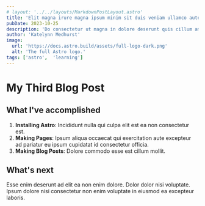 ```yaml
---
# layout: '../../layouts/MarkdownPostLayout.astro'
title: 'Elit magna irure magna ipsum minim sit duis veniam ullamco aute commodo laborum nostrud.'
pubDate: 2023-10-25
description: 'Do consectetur ut magna in dolore deserunt quis cillum amet deserunt aliquip incididunt.'
author: 'Katelynn Medhurst'
image:
  url: 'https://docs.astro.build/assets/full-logo-dark.png'
  alt: 'The full Astro logo.'
tags: ['astro',  'learning']
---
```

# My Third Blog Post

## What I've accomplished

1. **Installing Astro**: Incididunt nulla qui culpa elit est ea non consectetur est.
2. **Making Pages**: Ipsum aliqua occaecat qui exercitation aute excepteur ad pariatur eu ipsum cupidatat id consectetur officia.
3. **Making Blog Posts**: Dolore commodo esse est cillum mollit.

## What's next

Esse enim deserunt ad elit ea non enim dolore. Dolor dolor nisi voluptate. Ipsum dolore nisi consectetur non enim voluptate in eiusmod ea excepteur laboris.
